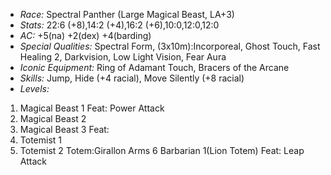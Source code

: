 - *Race:* Spectral Panther (Large Magical Beast, LA+3)
- *Stats:* 22:6 (+8),14:2 (+4),16:2 (+6),10:0,12:0,12:0
- *AC:* +5(na) +2(dex) +4(barding)
- *Special Qualities:* Spectral Form, (3x10m):Incorporeal, Ghost Touch, Fast Healing 2, Darkvision, Low Light Vision, Fear Aura
- *Iconic Equipment:* Ring of Adamant Touch, Bracers of the Arcane
- *Skills:* Jump, Hide (+4 racial), Move Silently (+8 racial)
- *Levels:*
 1. Magical Beast 1 Feat: Power Attack
 2. Magical Beast 2
 3. Magical Beast 3 Feat:
 4. Totemist 1
 5. Totemist 2 Totem:Girallon Arms
 6  Barbarian 1(Lion Totem) Feat: Leap Attack
